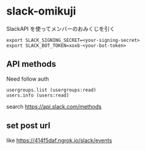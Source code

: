 # slack-omikuji

SlackAPI を使ってメンバーのおみくじを引く

```
export SLACK_SIGNING_SECRET=<your-signing-secret>
export SLACK_BOT_TOKEN=xoxb-<your-bot-token>
```

## API methods

Need follow auth

```
usergroups.list (usergroups:read)
users.info (users:read)
```

search https://api.slack.com/methods

## set post url

like https://414f5daf.ngrok.io/slack/events
